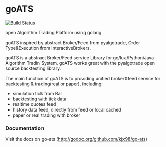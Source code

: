 # goATS
[![Build Status](https://travis-ci.org/kjx98/go-ats.svg?branch=master)](
https://travis-ci.org/kjx98/go-ats)

open Algorithm Trading Platform using golang

goATS inspired by abstract Broker/Feed from pyalgotrade, Order Type&Execution from InteractiveBrokers.

goATS is a abstract Broker/Feed service Library for go/lua/Python/Java Algorithm Tradin System. goATS works great with the pyalgotrade open source backtesting library.

The main function of goATS is to providing unified broker&feed service for backtesting & trading(real or paper), including:

-  simulation tick from Bar
-  backtesting with tick data
-  realtime quotes feed
-  history data feed, directly from feed or local cached
-  paper or real trading with broker

### Documentation

Visit the docs on go-ats (http://godoc.org/github.com/kjx98/go-ats)
